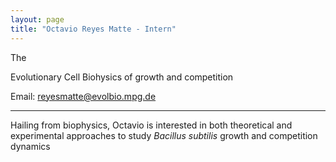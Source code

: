 ```yaml
---
layout: page
title: "Octavio Reyes Matte - Intern"
---
```


The

Evolutionary Cell Biohysics of growth and competition 

Email: reyesmatte@evolbio.mpg.de

---

Hailing from biophysics, Octavio is interested in both theoretical and experimental approaches to study _Bacillus subtilis_ growth and competition dynamics
